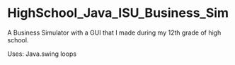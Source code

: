 # HighSchool_Java_ISU_Business_Sim
A Business Simulator with a GUI that I made during my 12th grade of high school.

Uses:
Java.swing
loops
